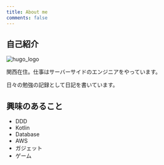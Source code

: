 ```yaml
---
title: About me
comments: false
---
```


## 自己紹介
![hugo_logo](/icon/greeneyecat.jpg)

関西在住。仕事はサーバーサイドのエンジニアをやっています。

日々の勉強の記録として日記を書いています。

## 興味のあること
- DDD
- Kotlin
- Database
- AWS
- ガジェット
- ゲーム

